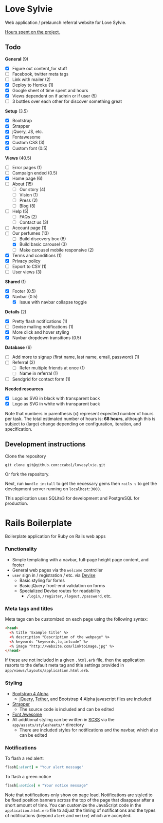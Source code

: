 # Love Sylvie

Web application / prelaunch referral website for Love Sylvie.

[Hours spent on the project.](https://docs.google.com/spreadsheets/d/1g1syyCLaZ8JBEtkDs3nitVwXa_25NJjfSbeRzw2BbqQ/edit?usp=sharing)

## Todo

__General__ (9)
- [x] Figure out content_for stuff
- [ ] Facebook, twitter meta tags
- [ ] Link with mailer (2)
- [x] Deploy to Heroku (1)
- [x] Google sheet of time spent and hours
- [x] Views dependent on if admin or if user (5)
- [ ] 3 bottles over each other for discover something great

__Setup__ (3.5)
- [x] Bootstrap
- [x] Strapper
- [x] jQuery, JS, etc.
- [x] Fontawesome
- [x] Custom CSS (3)
- [x] Custom font (0.5)

__Views__ (40.5)
- [ ] Error pages (1)
- [ ] Campaign ended (0.5)
- [x] Home page (6)
- [ ] About (15)
  - [ ] Our story (4)
  - [ ] Vision (1)
  - [ ] Press (2)
  - [ ] Blog (8)
- [ ] Help (5)
  - [ ] FAQs (2)
  - [ ] Contact us (3)
- [ ] Account page (1)
- [ ] Our perfumes (13)
  - [ ] Build discovery box (8)
  - [x] Build basic carousel (3)
  - [ ] Make carousel mobile responsive (2)
- [x] Terms and conditions (1)
- [x] Privacy policy
- [ ] Export to CSV (1)
- [ ] User views (3)

__Shared__ (1)
- [x] Footer (0.5)
- [x] Navbar (0.5)
  - [x] Issue with navbar collapse toggle

__Details__ (2)
- [x] Pretty flash notifications (1)
- [ ] Devise mailing notifications (1)
- [x] More click and hover styling
- [x] Navbar dropdown transitions (0.5)

__Database__ (6)
- [ ] Add more to signup (first name, last name, email, password) (1)
- [ ] Referral (2)
  - [ ] Refer multiple friends at once (1)
  - [ ] Name in referral (1)
- [ ] Sendgrid for contact form (1)

__Needed resources__
- [x] Logo as SVG in black with transparent back
- [x] Logo as SVG in white with transparent back

Note that numbers in parenthesis (x) represent expected number of hours per task. The total estimated number of hours is: __68 hours__, although this is subject to (large) change depending on configuration, iteration, and specification.

## Development instructions

Clone the repository
```
git clone git@github.com:ccabo1/lovesylvie.git
```
Or fork the repository.

Next, run `bundle install` to get the necessary gems then `rails s` to get the development server running on `localhost:3000`.

This application uses SQLite3 for development and PostgreSQL for production.

# Rails Boilerplate
Boilerplate application for Ruby on Rails web apps

### Functionality
* Simple templating with a navbar, full-page height page content, and footer
* General web pages via the `welcome` controller
* `user` sign in / registration / etc. via [Devise](https://github.com/plataformatec/devise)
  * Basic styling for forms
  * Basic jQuery front-end validation on forms
  * Specialized Devise routes for readability
    * `/login`, `/register`, `/logout`, `/password`, etc.

### Meta tags and titles
Meta tags can be customized on each page using the following syntax:
```html
<head>
  <% title 'Example title' %>
  <% description "Description of the webpage" %>
  <% keywords "keywords,to,inlcude" %>
  <% image "http://website.com/linktoimage.jpg" %>
</head>
```
If these are not included in a given `.html.erb` file, then the application resorts to the default meta tag and title settings provided in `app/views/layouts/application.html.erb`.

### Styling
* [Bootstrap 4 Alpha](https://v4-alpha.getbootstrap.com/getting-started/introduction/)
  * [jQuery](https://jquery.com/), [Tether](http://tether.io/), and Bootstrap 4 Alpha javascript files are included
* [Strapper](https://github.com/ccabo1/strapper)
  * The source code is included and can be edited
* [Font Awesome](http://fontawesome.io/)
* All additional styling can be written in [SCSS](http://sass-lang.com/) via the `app/assets/stylesheets/*` directory
  * There are included styles for notifications and the navbar, which also can be edited

### Notifications
To flash a red alert:
```ruby
flash[:alert] = "Your alert message"
```
To flash a green notice
```ruby
flash[:notice] = "Your notice message"
```
Note that notifications only show on page load. Notifications are styled to be fixed position banners across the top of the page that disappear after a short amount of time. You can customize the JavaScript code in the `application.html.erb` file to adjust the timing of notifications and the types of notifications (beyond `alert` and `notice`) which are accepted.
